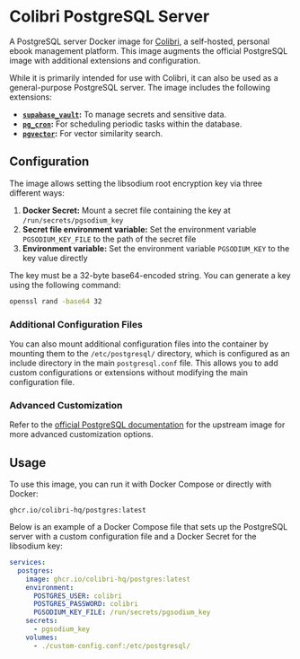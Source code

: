 Colibri PostgreSQL Server
=========================
A PostgreSQL server Docker image for [Colibri](https://github.com/colibri-hq/colibri), a self-hosted, personal ebook
management platform. This image augments the official PostgreSQL image with additional extensions and configuration.

While it is primarily intended for use with Colibri, it can also be used as a general-purpose PostgreSQL server. The
image includes the following extensions:

- **[`supabase_vault`](https://github.com/supabase/vault):** To manage secrets and sensitive data.
- **[`pg_cron`](https://github.com/citusdata/pg_cron):** For scheduling periodic tasks within the database.
- **[`pgvector`](https://github.com/pgvector/pgvector):** For vector similarity search.

Configuration
-------------
The image allows setting the libsodium root encryption key via three different ways:

1. **Docker Secret:** Mount a secret file containing the key at `/run/secrets/pgsodium_key`
2. **Secret file environment variable:** Set the environment variable `PGSODIUM_KEY_FILE` to the path of the secret file
3. **Environment variable:** Set the environment variable `PGSODIUM_KEY` to the key value directly

The key must be a 32-byte base64-encoded string. You can generate a key using the following command:

```bash
openssl rand -base64 32
```

### Additional Configuration Files

You can also mount additional configuration files into the container by mounting them to the `/etc/postgresql/`
directory, which is configured as an include directory in the main `postgresql.conf` file. This allows you to
add custom configurations or extensions without modifying the main configuration file.

### Advanced Customization

Refer to the [official PostgreSQL documentation](https://hub.docker.com/_/postgres) for the upstream image for more
advanced customization options.

Usage
-----
To use this image, you can run it with Docker Compose or directly with Docker:

```
ghcr.io/colibri-hq/postgres:latest
```

Below is an example of a Docker Compose file that sets up the PostgreSQL server with a custom configuration file and a
Docker Secret for the libsodium key:

```yaml
services:
  postgres:
    image: ghcr.io/colibri-hq/postgres:latest
    environment:
      POSTGRES_USER: colibri
      POSTGRES_PASSWORD: colibri
      PGSODIUM_KEY_FILE: /run/secrets/pgsodium_key
    secrets:
      - pgsodium_key
    volumes:
      - ./custom-config.conf:/etc/postgresql/
```
